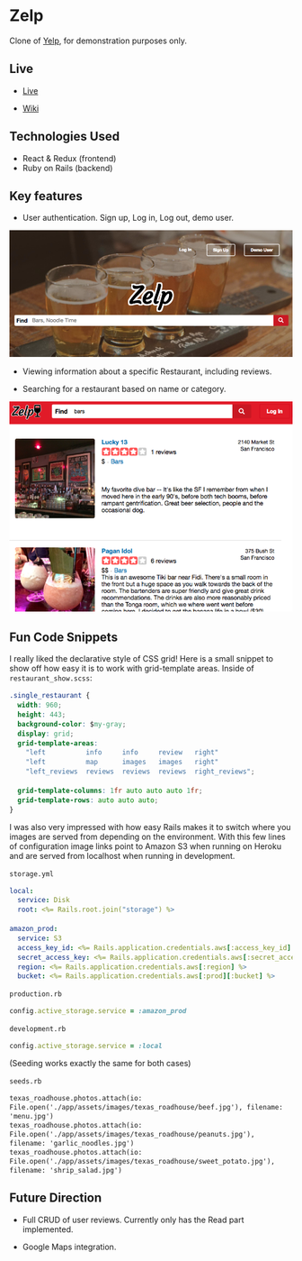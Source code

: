 # Zelp
Clone of [Yelp](https://www.yelp.com/), for demonstration purposes only.


## Live
* [Live](https://rudyzelp.herokuapp.com/#/)

* [Wiki](https://github.com/RodriguezLucha/zelpfullstack/wiki)

## Technologies Used

* React & Redux (frontend)
* Ruby on Rails (backend)

## Key features

* User authentication. Sign up, Log in, Log out, demo user.

![splash](https://github.com/RodriguezLucha/zelpfullstack/raw/master/screenshots/splash.png)

* Viewing information about a specific Restaurant, including reviews.

* Searching for a restaurant based on name or category.

![search](https://github.com/RodriguezLucha/zelpfullstack/raw/master/screenshots/search.png)


## Fun Code Snippets

I really liked the declarative style of CSS grid! Here is a small snippet to show off how easy it is to work with grid-template areas. Inside of `restaurant_show.scss`:

```css
.single_restaurant {
  width: 960;
  height: 443;
  background-color: $my-gray;
  display: grid;
  grid-template-areas:
    "left          info     info     review   right"
    "left          map      images   images   right"
    "left_reviews  reviews  reviews  reviews  right_reviews";

  grid-template-columns: 1fr auto auto auto 1fr;
  grid-template-rows: auto auto auto;
}
```

I was also very impressed with how easy Rails makes it to switch where you images are served from depending on the environment. With this few lines of configuration image links point to Amazon S3 when running on Heroku and are served from localhost when running in development. 

`storage.yml`
```yml
local:
  service: Disk
  root: <%= Rails.root.join("storage") %>
  
amazon_prod:
  service: S3
  access_key_id: <%= Rails.application.credentials.aws[:access_key_id] %>
  secret_access_key: <%= Rails.application.credentials.aws[:secret_access_key] %>
  region: <%= Rails.application.credentials.aws[:region] %>
  bucket: <%= Rails.application.credentials.aws[:prod][:bucket] %>
```

`production.rb`
```ruby
config.active_storage.service = :amazon_prod
```
`development.rb`
```ruby
config.active_storage.service = :local
```

(Seeding works exactly the same for both cases)

`seeds.rb`
```
texas_roadhouse.photos.attach(io: File.open('./app/assets/images/texas_roadhouse/beef.jpg'), filename: 'menu.jpg')
texas_roadhouse.photos.attach(io: File.open('./app/assets/images/texas_roadhouse/peanuts.jpg'), filename: 'garlic_noodles.jpg')
texas_roadhouse.photos.attach(io: File.open('./app/assets/images/texas_roadhouse/sweet_potato.jpg'), filename: 'shrip_salad.jpg')
```

## Future Direction
* Full CRUD of user reviews. Currently only has the Read part implemented.

* Google Maps integration. 
